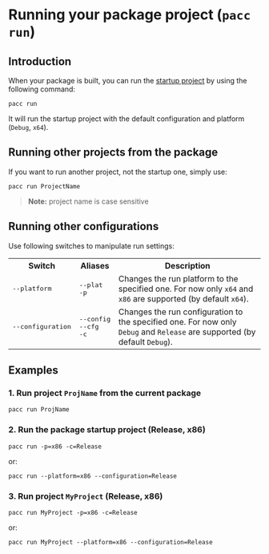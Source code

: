 # Running your package project (`pacc run`)

## Introduction

When your package is built, you can run the [startup project](../CreatingCPackageJSON.md#StartupProject) by using the following command:

```
pacc run
```

It will run the startup project with the default configuration and platform (`Debug`, `x64`).

## Running other projects from the package

If you want to run another project, not the startup one, simply use:

```
pacc run ProjectName
```

> **Note:** project name is case sensitive

## Running other configurations

Use following switches to manipulate run settings:

<table>
	<tr>
		<th>Switch</th>
		<th>Aliases</th>
		<th>Description</th>
	</tr>
	<tr>
		<td><pre>--platform</pre></td>
		<td><pre>--plat<br>-p</pre></td>
		<td>Changes the run platform to the specified one.
		For now only <code>x64</code> and <code>x86</code> are supported (by default <code>x64</code>).</td>
	</tr>
	<tr>
		<td><pre>--configuration</pre></td>
		<td><pre>--config<br>--cfg<br>-c</pre></td>
		<td>Changes the run configuration to the specified one. 
		For now only <code>Debug</code> and <code>Release</code> are supported (by default <code>Debug</code>).</td>
	</tr>
</table>

## Examples


### 1. Run project `ProjName` from the current package

```
pacc run ProjName
```

### 2. Run the package startup project (Release, x86)

```
pacc run -p=x86 -c=Release
```

or:

```
pacc run --platform=x86 --configuration=Release
```

### 3. Run project `MyProject` (Release, x86)


```
pacc run MyProject -p=x86 -c=Release
```

or:

```
pacc run MyProject --platform=x86 --configuration=Release
```